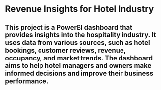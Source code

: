 # Revenue Insights for Hotel Industry
## This project is a PowerBI dashboard that provides insights into the hospitality industry. It uses data from various sources, such as hotel bookings, customer reviews, revenue, occupancy, and market trends. The dashboard aims to help hotel managers and owners make informed decisions and improve their business performance.
